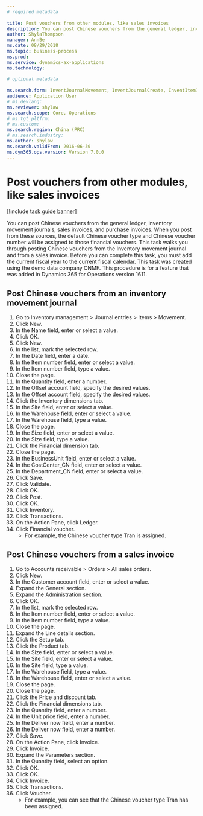 ```yaml
--- 
# required metadata 
 
title: Post vouchers from other modules, like sales invoices
description: You can post Chinese vouchers from the general ledger, inventory movement journals, sales invoices, and purchase invoices. 
author: ShylaThompson
manager: AnnBe 
ms.date: 08/29/2018
ms.topic: business-process 
ms.prod:  
ms.service: dynamics-ax-applications 
ms.technology:  
 
# optional metadata 
 
ms.search.form: InventJournalMovement, InventJournalCreate, InventItemIdLookupSimple, InventLocationIdLookup, InventProductDimensionLookup, DimensionLookup, InventTrans, SalesTableListPage, SalesCreateOrder, SalesTable, SalesEditLines,  CustInvoiceJournal, CustTrans   
audience: Application User 
# ms.devlang:  
ms.reviewer: shylaw
ms.search.scope: Core, Operations 
# ms.tgt_pltfrm:  
# ms.custom:  
ms.search.region: China (PRC)
# ms.search.industry: 
ms.author: shylaw
ms.search.validFrom: 2016-06-30 
ms.dyn365.ops.version: Version 7.0.0 
---
```

# Post vouchers from other modules, like sales invoices

[!include [task guide banner](../../includes/task-guide-banner.md)]

You can post Chinese vouchers from the general ledger, inventory movement journals, sales invoices, and purchase invoices. When you post from these sources, the default Chinese voucher type and Chinese voucher number will be assigned to those financial vouchers.
This task walks you through posting Chinese vouchers from the Inventory movement journal and from a sales invoice.
Before you can complete this task, you must add the current fiscal year to the current fiscal calendar. This task was created using the demo data company CNMF. This procedure is for a feature that was added in Dynamics 365 for Operations version 1611.


## Post Chinese vouchers from an inventory movement journal
1. Go to Inventory management > Journal entries > Items > Movement.
2. Click New.
3. In the Name field, enter or select a value.
4. Click OK.
5. Click New.
6. In the list, mark the selected row.
7. In the Date field, enter a date.
8. In the Item number field, enter or select a value.
9. In the Item number field, type a value.
10. Close the page.
11. In the Quantity field, enter a number.
12. In the Offset account field, specify the desired values.
13. In the Offset account field, specify the desired values.
14. Click the Inventory dimensions tab.
15. In the Site field, enter or select a value.
16. In the Warehouse field, enter or select a value.
17. In the Warehouse field, type a value.
18. Close the page.
19. In the Size field, enter or select a value.
20. In the Size field, type a value.
21. Click the Financial dimension tab.
22. Close the page.
23. In the BusinessUnit field, enter or select a value.
24. In the CostCenter_CN field, enter or select a value.
25. In the Department_CN field, enter or select a value.
26. Click Save.
27. Click Validate.
28. Click OK.
29. Click Post.
30. Click OK.
31. Click Inventory.
32. Click Transactions.
33. On the Action Pane, click Ledger.
34. Click Financial voucher.
    * For example, the Chinese voucher type Tran is assigned.  

## Post Chinese vouchers from a sales invoice
1. Go to Accounts receivable > Orders > All sales orders.
2. Click New.
3. In the Customer account field, enter or select a value.
4. Expand the General section.
5. Expand the Administration section.
6. Click OK.
7. In the list, mark the selected row.
8. In the Item number field, enter or select a value.
9. In the Item number field, type a value.
10. Close the page.
11. Expand the Line details section.
12. Click the Setup tab.
13. Click the Product tab.
14. In the Size field, enter or select a value.
15. In the Site field, enter or select a value.
16. In the Site field, type a value.
17. In the Warehouse field, type a value.
18. In the Warehouse field, enter or select a value.
19. Close the page.
20. Close the page.
21. Click the Price and discount tab.
22. Click the Financial dimensions tab.
23. In the Quantity field, enter a number.
24. In the Unit price field, enter a number.
25. In the Deliver now field, enter a number.
26. In the Deliver now field, enter a number.
27. Click Save.
28. On the Action Pane, click Invoice.
29. Click Invoice.
30. Expand the Parameters section.
31. In the Quantity field, select an option.
32. Click OK.
33. Click OK.
34. Click Invoice.
35. Click Transactions.
36. Click Voucher.
    * For example, you can see that the Chinese voucher type Tran has been assigned.  

